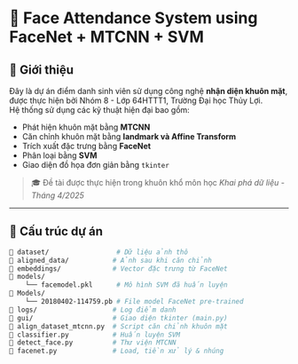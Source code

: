 # 🧠 Face Attendance System using FaceNet + MTCNN + SVM

## 📌 Giới thiệu

Đây là dự án điểm danh sinh viên sử dụng công nghệ **nhận diện khuôn mặt**, được thực hiện bởi Nhóm 8 - Lớp 64HTTT1, Trường Đại học Thủy Lợi.  
Hệ thống sử dụng các kỹ thuật hiện đại bao gồm:

- Phát hiện khuôn mặt bằng **MTCNN**
- Căn chỉnh khuôn mặt bằng **landmark và Affine Transform**
- Trích xuất đặc trưng bằng **FaceNet**
- Phân loại bằng **SVM**
- Giao diện đồ họa đơn giản bằng `tkinter`

> 🎓 Đề tài được thực hiện trong khuôn khổ môn học *Khai phá dữ liệu - Tháng 4/2025*

---

## 📂 Cấu trúc dự án

```bash
📁 dataset/                 # Dữ liệu ảnh thô
📁 aligned_data/           # Ảnh sau khi căn chỉnh
📁 embeddings/             # Vector đặc trưng từ FaceNet
📁 models/
    └── facemodel.pkl      # Mô hình SVM đã huấn luyện
📁 Models/
    └── 20180402-114759.pb # File model FaceNet pre-trained
📁 logs/                   # Log điểm danh
📁 gui/                    # Giao diện tkinter (main.py)
📄 align_dataset_mtcnn.py  # Script căn chỉnh khuôn mặt
📄 classifier.py           # Huấn luyện SVM
📄 detect_face.py          # Thư viện MTCNN
📄 facenet.py              # Load, tiền xử lý & nhúng

